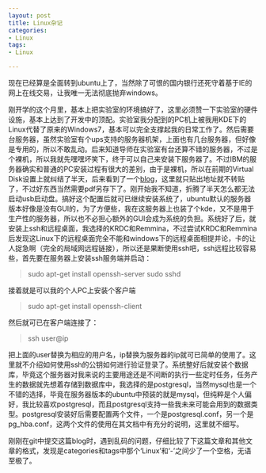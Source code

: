 ```yaml
---
layout: post
title: Linux杂记
categories:
- Linux
tags:
- Linux

---
```

现在已经算是全面转到ubuntu上了，当然除了可恨的国内银行还死守着基于IE的网上在线交易，让我唯一无法彻底抛弃windows。

刚开学的这个月里，基本上把实验室的环境搞好了，这里必须赞一下实验室的硬件设施，基本上达到了开发中的顶配。实验室我分配到的PC机上被我用KDE下的Linux代替了原来的Windows7，基本可以完全支撑起我的日常工作了。然后需要台服务器，虽然实验室有个ups支持的服务器机架，上面也有几台服务器，但好像是专用的，所以不敢乱动。后来知道导师在实验室有台还算不错的服务器，不过是个裸机，所以我就先嘿嘿坏笑下，终于可以自己来安装下服务器了。不过IBM的服务器确实和普通的PC安装过程有很大的差别，由于是裸机，所以在前期的Virtual Disk设置上就纠结了半天，后来看到了一个[blog]()，这里就只贴出地址就不转贴了，不过好东西当然需要pdf另存下了。刚开始我不知道，折腾了半天怎么都无法启动usb启动盘。搞好这个配置后就可已继续安装系统了，ubuntu默认的服务器版本好像是没有GUI的，为了方便些，我在这服务器上也装了个kde，又不是用于生产性的服务器，所以也不必担心额外的GUI会成为系统的负担。系统好了后，就安装上ssh和远程桌面，我选择的KRDC和Remmina，不过尝试KRDC和Remmina后发现这Linux下的远程桌面完全不能和windows下的远程桌面相提并论，卡的让人捉急啊（完全的局域网远程链接），所以还是果断使用ssh吧，ssh远程比较容易些，首先要在服务器上安装ssh服务端并启动：
> 
> sudo apt-get install openssh-server
> sudo sshd

接着就是可以我的个人PC上安装个客户端
> 
>sudo apt-get install openssh-client

然后就可已在客户端连接了：
> 
> ssh user@ip


把上面的user替换为相应的用户名，ip替换为服务器的ip就可已简单的使用了。这里就不介绍如何使用ssh的公钥如何进行验证登录了。系统整好后就安装个数据库，毕竟这个服务器对我来说的主要用途还是不间断的执行一些定时任务，任务产生的数据就先想着存储到数据库中，我选择的是postgresql，当然mysql也是一个不错的选择，毕竟在服务器版本的ubuntu中预装的就是mysql，但纯粹是个人偏好，我比较喜欢postgresql，而且postgresql支持一些我未来可能会用到的数据类型。postgresql安装好后需要配置两个文件，一个是postgresql.conf，另一个是pg_hba.conf，这两个文件的使用在其文档中有充分的说明，这里就不细写。

刚刚在git中提交这篇blog时，遇到乱码的问题，仔细比较了下这篇文章和其他文章的格式，发现是categories和tags中那个‘Linux’和‘-’之间少了一个空格，无语至极了。
